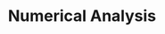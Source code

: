 ---
layout: toctree
title: Numerical Analysis
permalink: /blog/maths/num-analysis

enumerate_grand_children: true
---